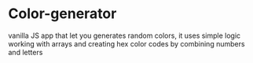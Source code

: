 # Color-generator
vanilla JS app that let you generates random colors, it uses simple logic working with arrays and creating hex color codes by combining numbers and letters 

